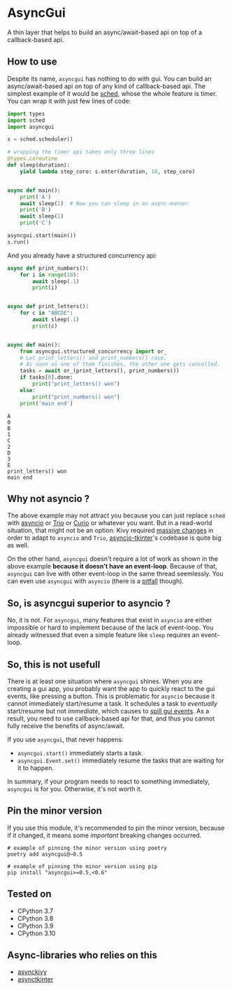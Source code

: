 # AsyncGui

A thin layer that helps to build an async/await-based api on top of a callback-based api.

## How to use

Despite its name, `asyncgui` has nothing to do with gui.
You can build an async/await-based api on top of any kind of callback-based api.
The simplest example of it would be [sched](https://docs.python.org/3/library/sched.html),
whose the whole feature is timer.
You can wrap it with just few lines of code:

```python
import types
import sched
import asyncgui

s = sched.scheduler()

# wrapping the timer api takes only three lines
@types.coroutine
def sleep(duration):
    yield lambda step_coro: s.enter(duration, 10, step_coro)


async def main():
    print('A')
    await sleep(1)  # Now you can sleep in an async-manner
    print('B')
    await sleep(1)
    print('C')

asyncgui.start(main())
s.run()
```

And you already have a structured concurrency api:

```python
async def print_numbers():
    for i in range(10):
        await sleep(.1)
        print(i)


async def print_letters():
    for c in "ABCDE":
        await sleep(.1)
        print(c)


async def main():
    from asyncgui.structured_concurrency import or_
    # Let print_letters() and print_numbers() race.
    # As soon as one of them finishes, the other one gets cancelled.
    tasks = await or_(print_letters(), print_numbers())
    if tasks[0].done:
        print("print_letters() won")
    else:
        print("print_numbers() won")
    print('main end')
```

```
A
0
B
1
C
2
D
3
E
print_letters() won
main end
```

## Why not asyncio ?

The above example may not attract you because you can just replace `sched` with [asyncio](https://docs.python.org/3/library/asyncio.html) or [Trio](https://trio.readthedocs.io/en/stable/) or [Curio](https://github.com/dabeaz/curio) or whatever you want.
But in a read-world situation, that might not be an option:
Kivy required [massive changes](https://github.com/kivy/kivy/pull/6368) in order to adapt to `asyncio` and `Trio`,
[asyncio-tkinter](https://github.com/fluentpython/asyncio-tkinter)'s codebase is quite big as well.

On the other hand, `asyncgui` doesn't require a lot of work as shown in the above example **because it doesn't have an event-loop**.
Because of that, `asyncgui` can live with other event-loop in the same thread seemlessly. You can even use `asyncgui` with `asyncio` (there is a [pitfall](https://www.python.org/dev/peps/pep-0525/#id12) though).

## So, is asyncgui superior to asyncio ?

No, it is not.
For `asyncgui`, many features that exist in `asyncio` are either impossible or hard to implement because of the lack of event-loop.
You already witnessed that even a simple feature like `sleep` requires an event-loop.

## So, this is not usefull

There is at least one situation where `asyncgui` shines.
When you are creating a gui app, you probably want the app to quickly react to the gui events, like pressing a button.
This is problematic for `asyncio` because it cannot immediately start/resume a task.
It schedules a task to *eventually* start/resume but not *immediate*,
which causes to [spill gui events](https://github.com/gottadiveintopython/asynckivy/blob/main/examples/misc/why_asyncio_is_not_suitable_for_handling_touch_events.py).
As a result, you need to use callback-based api for that, and thus you cannot fully receive the benefits of async/await.

If you use `asyncgui`, that never happens:

- `asyncgui.start()` immediately starts a task.
- `asyncgui.Event.set()` immediately resume the tasks that are waiting for it to happen.

In summary, if your program needs to react to something immediately, `asyncgui` is for you.
Otherwise, it's not worth it.

## Pin the minor version

If you use this module, it's recommended to pin the minor version, because if it changed, it means some *important* breaking changes occurred.

```
# example of pinning the minor version using poetry
poetry add asyncgui@~0.5

# example of pinning the minor version using pip
pip install "asyncgui>=0.5,<0.6"
```

## Tested on

- CPython 3.7
- CPython 3.8
- CPython 3.9
- CPython 3.10

## Async-libraries who relies on this

- [asynckivy](https://github.com/gottadiveintopython/asynckivy)
- [asynctkinter](https://github.com/gottadiveintopython/asynctkinter)
